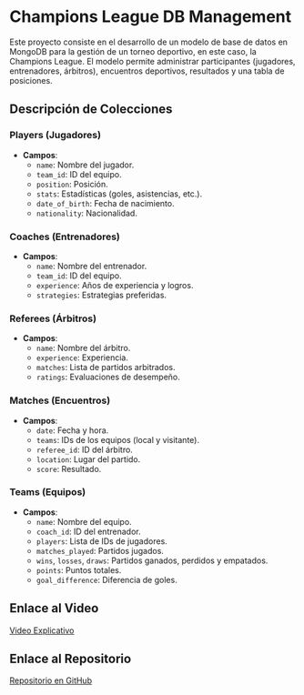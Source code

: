 # Champions League DB Management

Este proyecto consiste en el desarrollo de un modelo de base de datos en MongoDB para la gestión de un torneo deportivo, en este caso, la Champions League. El modelo permite administrar participantes (jugadores, entrenadores, árbitros), encuentros deportivos, resultados y una tabla de posiciones.

## Descripción de Colecciones

### Players (Jugadores)
- **Campos**:
  - `name`: Nombre del jugador.
  - `team_id`: ID del equipo.
  - `position`: Posición.
  - `stats`: Estadísticas (goles, asistencias, etc.).
  - `date_of_birth`: Fecha de nacimiento.
  - `nationality`: Nacionalidad.

### Coaches (Entrenadores)
- **Campos**:
  - `name`: Nombre del entrenador.
  - `team_id`: ID del equipo.
  - `experience`: Años de experiencia y logros.
  - `strategies`: Estrategias preferidas.

### Referees (Árbitros)
- **Campos**:
  - `name`: Nombre del árbitro.
  - `experience`: Experiencia.
  - `matches`: Lista de partidos arbitrados.
  - `ratings`: Evaluaciones de desempeño.

### Matches (Encuentros)
- **Campos**:
  - `date`: Fecha y hora.
  - `teams`: IDs de los equipos (local y visitante).
  - `referee_id`: ID del árbitro.
  - `location`: Lugar del partido.
  - `score`: Resultado.

### Teams (Equipos)
- **Campos**:
  - `name`: Nombre del equipo.
  - `coach_id`: ID del entrenador.
  - `players`: Lista de IDs de jugadores.
  - `matches_played`: Partidos jugados.
  - `wins`, `losses`, `draws`: Partidos ganados, perdidos y empatados.
  - `points`: Puntos totales.
  - `goal_difference`: Diferencia de goles.

## Enlace al Video
[Video Explicativo](....)

## Enlace al Repositorio
[Repositorio en GitHub](....)